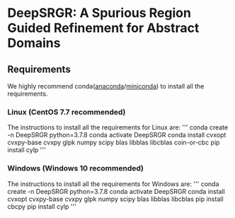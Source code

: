 # DeepSRGR: A Spurious Region Guided Refinement for Abstract Domains
## Requirements
We highly recommend conda([anaconda](https://www.anaconda.com/products/individual)/[miniconda](https://docs.conda.io/en/latest/miniconda.html)) to install all the requirements.
### Linux (CentOS 7.7 recommended)
The instructions to install all the requirements for Linux are:
'''
conda create -n DeepSRGR python=3.7.8
conda activate DeepSRGR
conda install cvxopt cvxpy-base cvxpy glpk numpy scipy blas libblas libcblas coin-or-cbc
pip install cylp
'''
### Windows (Windows 10 recommended)
The instructions to install all the requirements for Windows are:
'''
conda create -n DeepSRGR python=3.7.8
conda activate DeepSRGR
conda install cvxopt cvxpy-base cvxpy glpk numpy scipy blas libblas libcblas
pip install cbcpy
pip install cylp
'''